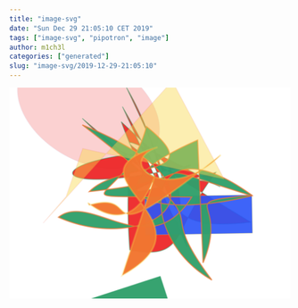 ```yaml
---
title: "image-svg"
date: "Sun Dec 29 21:05:10 CET 2019"
tags: ["image-svg", "pipotron", "image"]
author: m1ch3l
categories: ["generated"]
slug: "image-svg/2019-12-29-21:05:10"
---
```


![](image.svg)

